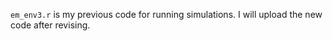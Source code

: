 `em_env3.r` is my previous code for running simulations. I will upload the new code after revising.
